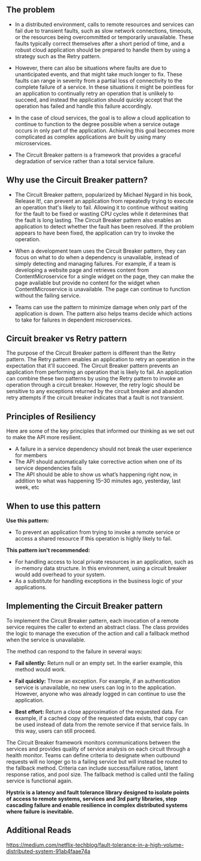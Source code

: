 ## The problem
* In a distributed environment, calls to remote resources and services can fail due to transient faults, such as slow network connections, timeouts, or the resources being overcommitted or temporarily unavailable. These faults typically correct themselves after a short period of time, and a robust cloud application should be prepared to handle them by using a strategy such as the Retry pattern.
* However, there can also be situations where faults are due to unanticipated events, and that might take much longer to fix. These faults can range in severity from a partial loss of connectivity to the complete failure of a service. In these situations it might be pointless for an application to continually retry an operation that is unlikely to succeed, and instead the application should quickly accept that the operation has failed and handle this failure accordingly.
* In the case of cloud services, the goal is to allow a cloud application to continue to function to the degree possible when a service outage occurs in only part of the application. Achieving this goal becomes more complicated as complex applications are built by using many microservices.

* The Circuit Breaker pattern is a framework that provides a graceful degradation of service rather than a total service failure.

## Why use the Circuit Breaker pattern?
* The Circuit Breaker pattern, popularized by Michael Nygard in his book, Release It!, can prevent an application from repeatedly trying to execute an operation that's likely to fail. Allowing it to continue without waiting for the fault to be fixed or wasting CPU cycles while it determines that the fault is long lasting. The Circuit Breaker pattern also enables an application to detect whether the fault has been resolved. If the problem appears to have been fixed, the application can try to invoke the operation.

* When a development team uses the Circuit Breaker pattern, they can focus on what to do when a dependency is unavailable, instead of simply detecting and managing failures. For example, if a team is developing a website page and retrieves content from ContentMicroservice for a single widget on the page, they can make the page available but provide no content for the widget when ContentMicroservice is unavailable. The page can continue to function without the failing service.

* Teams can use the pattern to minimize damage when only part of the application is down. The pattern also helps teams decide which actions to take for failures in dependent microservices.

## Circuit breaker vs Retry pattern

The purpose of the Circuit Breaker pattern is different than the Retry pattern. The Retry pattern enables an application to retry an operation in the expectation that it'll succeed. The Circuit Breaker pattern prevents an application from performing an operation that is likely to fail. An application can combine these two patterns by using the Retry pattern to invoke an operation through a circuit breaker. However, the retry logic should be sensitive to any exceptions returned by the circuit breaker and abandon retry attempts if the circuit breaker indicates that a fault is not transient.

## Principles of Resiliency
Here are some of the key principles that informed our thinking as we set out to make the API more resilient.

* A failure in a service dependency should not break the user experience for members
* The API should automatically take corrective action when one of its service dependencies fails
* The API should be able to show us what’s happening right now, in addition to what was happening 15–30 minutes ago, yesterday, last week, etc

## When to use this pattern

**Use this pattern:**
* To prevent an application from trying to invoke a remote service or access a shared resource if this operation is highly likely to fail.

**This pattern isn't recommended:**

* For handling access to local private resources in an application, such as in-memory data structure. In this environment, using a circuit breaker would add overhead to your system.
* As a substitute for handling exceptions in the business logic of your applications.

## Implementing the Circuit Breaker pattern
To implement the Circuit Breaker pattern, each invocation of a remote service requires the caller to extend an abstract class. The class provides the logic to manage the execution of the action and call a fallback method when the service is unavailable.

The method can respond to the failure in several ways:

* **Fail silently:** Return null or an empty set. In the earlier example, this method would work.

* **Fail quickly:** Throw an exception. For example, if an authentication service is unavailable, no new users can log in to the application. However, anyone who was already logged in can continue to use the application.

* **Best effort:** Return a close approximation of the requested data. For example, if a cached copy of the requested data exists, that copy can be used instead of data from the remote service if that service fails. In this way, users can still proceed.

The Circuit Breaker framework monitors communications between the services and provides quality of service analysis on each circuit through a health monitor. Teams can define criteria to designate when outbound requests will no longer go to a failing service but will instead be routed to the fallback method. Criteria can include success/failure ratios, latent response ratios, and pool size. The fallback method is called until the failing service is functional again.

**Hystrix is a latency and fault tolerance library designed to isolate points of access to remote systems, services and 3rd party libraries, stop cascading failure and enable resilience in complex distributed systems where failure is inevitable.**

## Additional Reads
https://medium.com/netflix-techblog/fault-tolerance-in-a-high-volume-distributed-system-91ab4faae74a
